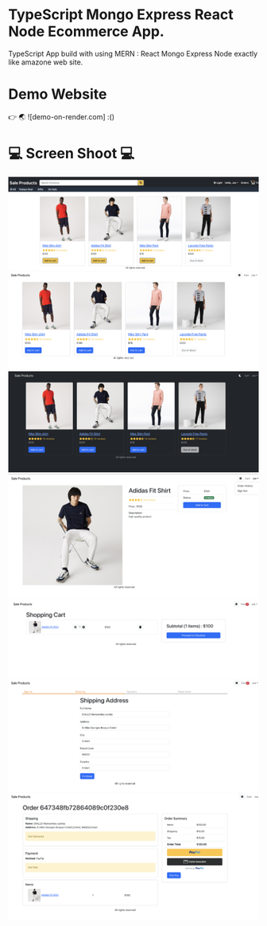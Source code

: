 # TypeScript Mongo Express React Node Ecommerce App.

TypeScript App build with using MERN : React Mongo Express Node exactly like amazone web site.

# Demo Website

👉 🌏 ![demo-on-render.com] :()

# 💻 Screen Shoot 💻

![alt text](0.png)
![alt text](1.png)
![alt text](2.png)
![alt text](3.png)
![alt text](4.png)
![alt text](5.png)
![alt text](6.png)
